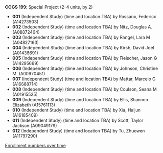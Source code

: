 **COGS 199**: Special Project (2–4 units, by 2)

- **001** (Independent Study) (time and location TBA) by Rossano, Federico (A14273503)
- **002** (Independent Study) (time and location TBA) by Nitz, Douglas A. (A08872464)
- **003** (Independent Study) (time and location TBA) by Rangel, Lara M (A04827163)
- **004** (Independent Study) (time and location TBA) by Kirsh, David Joel (A01436691)
- **005** (Independent Study) (time and location TBA) by Fleischer, Jason G (A14295669)
- **006** (Independent Study) (time and location TBA) by Johnson, Christine M. (A00670451)
- **007** (Independent Study) (time and location TBA) by Mattar, Marcelo G (A16688714)
- **008** (Independent Study) (time and location TBA) by Coulson, Seana M (A01915525)
- **009** (Independent Study) (time and location TBA) by Ellis, Shannon Elizabeth (A15761113)
- **010** (Independent Study) (time and location TBA) by Xia, Haijun (A16185409)
- **011** (Independent Study) (time and location TBA) by Scott, Taylor Jackson (A09049179)
- **012** (Independent Study) (time and location TBA) by Tu, Zhuowen (A11797290)

[Enrollment numbers over time](./COGS199.tsv)
